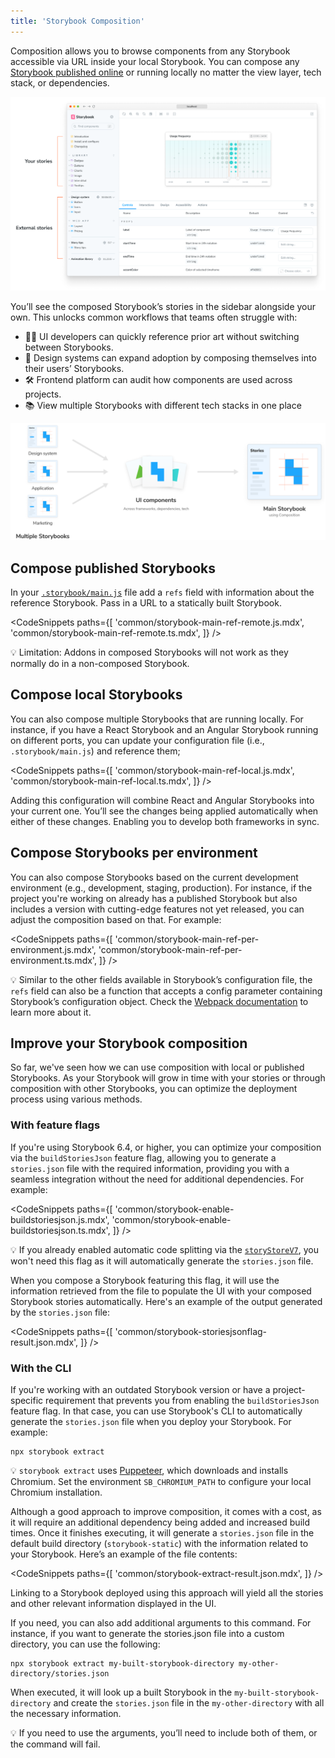 ```yaml
---
title: 'Storybook Composition'
---
```


Composition allows you to browse components from any Storybook accessible via URL inside your local Storybook. You can compose any [Storybook published online](./publish-storybook.md) or running locally no matter the view layer, tech stack, or dependencies.

![Storybook reference external](./reference-external-storybooks-composition.png)

You’ll see the composed Storybook’s stories in the sidebar alongside your own. This unlocks common workflows that teams often struggle with:

- 👩‍💻 UI developers can quickly reference prior art without switching between Storybooks.
- 🎨 Design systems can expand adoption by composing themselves into their users’ Storybooks.
- 🛠 Frontend platform can audit how components are used across projects.
- 📚 View multiple Storybooks with different tech stacks in one place

![Storybook composition](./combine-storybooks.png)

## Compose published Storybooks

In your [`.storybook/main.js`](../configure/overview.md#configure-story-rendering) file add a `refs` field with information about the reference Storybook. Pass in a URL to a statically built Storybook.

<!-- prettier-ignore-start -->

<CodeSnippets
  paths={[
    'common/storybook-main-ref-remote.js.mdx',
    'common/storybook-main-ref-remote.ts.mdx',
  ]}
/>

<!-- prettier-ignore-end -->

<div class="aside">
 💡 Limitation: Addons in composed Storybooks will not work as they normally do in a non-composed Storybook.
</div>

## Compose local Storybooks

You can also compose multiple Storybooks that are running locally. For instance, if you have a React Storybook and an Angular Storybook running on different ports, you can update your configuration file (i.e., `.storybook/main.js`) and reference them;

<!-- prettier-ignore-start -->

<CodeSnippets
  paths={[
    'common/storybook-main-ref-local.js.mdx',
    'common/storybook-main-ref-local.ts.mdx',
  ]}
/>

<!-- prettier-ignore-end -->

Adding this configuration will combine React and Angular Storybooks into your current one. You’ll see the changes being applied automatically when either of these changes. Enabling you to develop both frameworks in sync.

## Compose Storybooks per environment

You can also compose Storybooks based on the current development environment (e.g., development, staging, production). For instance, if the project you're working on already has a published Storybook but also includes a version with cutting-edge features not yet released, you can adjust the composition based on that. For example:

<!-- prettier-ignore-start -->

<CodeSnippets
  paths={[
    'common/storybook-main-ref-per-environment.js.mdx',
    'common/storybook-main-ref-per-environment.ts.mdx',
  ]}
/>

<!-- prettier-ignore-end -->

<div class="aside">

💡 Similar to the other fields available in Storybook’s configuration file, the `refs` field can also be a function that accepts a config parameter containing Storybook’s configuration object. Check the [Webpack documentation](../builders/webpack.md#extending-storybooks-webpack-config) to learn more about it.

</div>

## Improve your Storybook composition

So far, we've seen how we can use composition with local or published Storybooks. As your Storybook will grow in time with your stories or through composition with other Storybooks, you can optimize the deployment process using various methods.

### With feature flags

If you're using Storybook 6.4, or higher, you can optimize your composition via the `buildStoriesJson` feature flag, allowing you to generate a `stories.json` file with the required information, providing you with a seamless integration without the need for additional dependencies. For example:

<!-- prettier-ignore-start -->

<CodeSnippets
  paths={[
    'common/storybook-enable-buildstoriesjson.js.mdx',
    'common/storybook-enable-buildstoriesjson.ts.mdx',
  ]}
/>

<!-- prettier-ignore-end -->

<div class="aside">

💡 If you already enabled automatic code splitting via the [`storyStoreV7`](https://storybook.js.org/docs/react/builders/webpack#code-splitting), you won't need this flag as it will automatically generate the `stories.json` file.

</div>

When you compose a Storybook featuring this flag, it will use the information retrieved from the file to populate the UI with your composed Storybook stories automatically. Here's an example of the output generated by the `stories.json` file:

<!-- prettier-ignore-start -->

<CodeSnippets
  paths={[
    'common/storybook-storiesjsonflag-result.json.mdx',
  ]}
/>

<!-- prettier-ignore-end -->

### With the CLI

If you're working with an outdated Storybook version or have a project-specific requirement that prevents you from enabling the `buildStoriesJson` feature flag. In that case, you can use Storybook's CLI to automatically generate the `stories.json` file when you deploy your Storybook. For example:

```shell
npx storybook extract
```

<div class="aside">

💡 `storybook extract` uses [Puppeteer](https://www.npmjs.com/package/puppeteer), which downloads and installs Chromium. Set the environment `SB_CHROMIUM_PATH` to configure your local Chromium installation.

</div>

Although a good approach to improve composition, it comes with a cost, as it will require an additional dependency being added and increased build times. Once it finishes executing, it will generate a `stories.json` file in the default build directory (`storybook-static`) with the information related to your Storybook. Here’s an example of the file contents:

<!-- prettier-ignore-start -->

<CodeSnippets
  paths={[
    'common/storybook-extract-result.json.mdx',
  ]}
/>

<!-- prettier-ignore-end -->

Linking to a Storybook deployed using this approach will yield all the stories and other relevant information displayed in the UI.

If you need, you can also add additional arguments to this command. For instance, if you want to generate the stories.json file into a custom directory, you can use the following:

```shell
npx storybook extract my-built-storybook-directory my-other-directory/stories.json
```

When executed, it will look up a built Storybook in the `my-built-storybook-directory` and create the `stories.json` file in the `my-other-directory` with all the necessary information.

<div class="aside">

💡 If you need to use the arguments, you’ll need to include both of them, or the command will fail.

</div>
